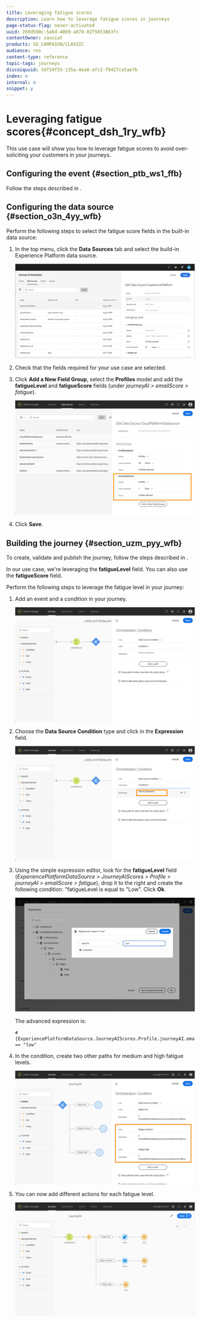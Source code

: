 ```yaml
---
title: Leveraging fatigue scores
description: Learn how to leverage fatigue scores in journeys
page-status-flag: never-activated
uuid: 269d590c-5a6d-40b9-a879-02f5033863fc
contentOwner: sauviat
products: SG_CAMPAIGN/CLASSIC
audience: rns
content-type: reference
topic-tags: journeys
discoiquuid: 5df34f55-135a-4ea8-afc2-f9427ce5ae7b
index: n
internal: n
snippet: y
---
```


# Leveraging fatigue scores{#concept_dsh_1ry_wfb}

This use case will show you how to leverage fatigue scores to avoid over-soliciting your customers in your journeys.

## Configuring the event {#section_ptb_ws1_ffb}

Follow the steps described in [](../event/event.md).

## Configuring the data source {#section_o3n_4yy_wfb}

Perform the following steps to select the fatigue score fields in the built-in data source:

1. In the top menu, click the **Data Sources** tab and select the build-in Experience Platform data source.

    ![](../assets/journey23.png)

1. Check that the fields required for your use case are selected.
1. Click **Add a New Field Group**, select the **Profiles** model and add the **fatigueLevel** and **fatigueScore** fields (under _journeyAI > emailScore > fatigue_).

    ![](../assets/journeyuc3_1.png)

1. Click **Save**.

## Building the journey {#section_uzm_pyy_wfb}

To create, validate and publish the journey, follow the steps described in [](../building-journeys/journey.md).

In our use case, we're leveraging the **fatigueLevel** field. You can also use the **fatigueScore** field.

Perform the following steps to leverage the fatigue level in your journey:

1. Add an event and a condition in your journey.

    ![](../assets/journeyuc2_14.png)

1. Choose the **Data Source Condition** type and click in the **Expression** field.

    ![](../assets/journeyuc3_2.png)

1. Using the simple expression editor, look for the **fatigueLevel** field (_ExperiencePlatformDataSource > JourneyAIScores > Profile > journeyAI > emailScore > fatigue_), drop it to the right and create the following condition: "fatigueLevel is equal to "Low". Click **Ok**.

    ![](../assets/journeyuc3_3.png)

    The advanced expression is: 

    ```
    #{ExperiencePlatformDataSource.JourneyAIScores.Profile.journeyAI.emailScore.fatigue.fatigueLevel} == "low"
    ```

1. In the condition, create two other paths for medium and high fatigue levels.

    ![](../assets/journeyuc3_4.png)

1. You can now add different actions for each fatigue level.

    ![](../assets/journeyuc3_5.png)
